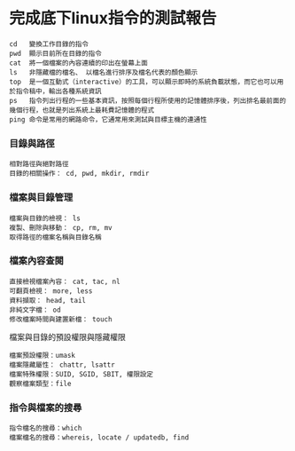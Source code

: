 # 完成底下linux指令的測試報告
```
cd   變換工作目錄的指令
pwd  顯示目前所在目錄的指令
cat  將一個檔案的內容連續的印出在螢幕上面
ls   非隱藏檔的檔名、 以檔名進行排序及檔名代表的顏色顯示
top  是一個互動式（interactive）的工具，可以顯示即時的系統負載狀態，而它也可以用於指令稿中，輸出各種系統資訊
ps   指令列出行程的一些基本資訊，按照每個行程所使用的記憶體排序後，列出排名最前面的幾個行程，也就是列出系統上最耗費記憶體的程式
ping 命令是常用的網路命令，它通常用來測試與目標主機的連通性

```

### 目錄與路徑
```
相對路徑與絕對路徑
目錄的相關操作： cd, pwd, mkdir, rmdir
```

### 檔案與目錄管理
```
檔案與目錄的檢視： ls
複製、刪除與移動： cp, rm, mv
取得路徑的檔案名稱與目錄名稱
```
### 檔案內容查閱
```
直接檢視檔案內容： cat, tac, nl
可翻頁檢視： more, less
資料擷取： head, tail
非純文字檔： od
修改檔案時間與建置新檔： touch
```

檔案與目錄的預設權限與隱藏權限
```
檔案預設權限：umask
檔案隱藏屬性： chattr, lsattr
檔案特殊權限：SUID, SGID, SBIT, 權限設定
觀察檔案類型：file
```
### 指令與檔案的搜尋
```
指令檔名的搜尋：which
檔案檔名的搜尋：whereis, locate / updatedb, find
```
